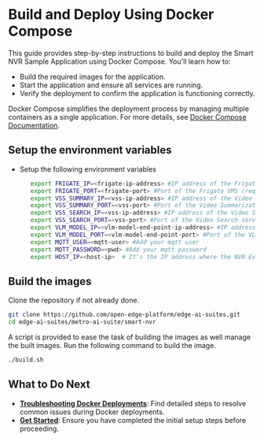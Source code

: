 # Build and Deploy Using Docker Compose

This guide provides step-by-step instructions to build and deploy the Smart NVR Sample Application using Docker Compose. You'll learn how to:
- Build the required images for the application.
- Start the application and ensure all services are running.
- Verify the deployment to confirm the application is functioning correctly.

Docker Compose simplifies the deployment process by managing multiple containers as a single application. For more details, see [Docker Compose Documentation](https://docs.docker.com/compose/).

## Setup the environment variables
- Setup the following environment variables
  ```bash
     export FRIGATE_IP=<frigate-ip-address> #IP address of the Frigate VMS (required)
     export FRIGATE_PORT=<frigate-port> #Port of the Frigate VMS (required, typically 5000)
     export VSS_SUMMARY_IP=<vss-ip-address> #IP address of the Video Summarization service (required)
     export VSS_SUMMARY_PORT=<vss-port> #Port of the Video Summarization service (required, typically 12345)
     export VSS_SEARCH_IP=<vss-ip-address> #IP address of the Video Search service (required)
     export VSS_SEARCH_PORT=<vss-port> #Port of the Video Search service (required, typically 12345)
     export VLM_MODEL_IP=<vlm-model-end-point-ip-address> #IP address of the VLM Model Endpoint (required)
     export VLM_MODEL_PORT=<vlm-model-end-point-port> #Port of the VLM Model Endpoint (required, typically 9766)
     export MQTT_USER=<mqtt-user> #Add your mqtt user          
     export MQTT_PASSWORD=<pwd> #Add your mqtt password
     export HOST_IP=<host-ip>  # It's the IP address where the NVR Event Router will run
  ```

## Build the images
Clone the repository if not already done.
```bash
git clone https://github.com/open-edge-platform/edge-ai-suites.git
cd edge-ai-suites/metro-ai-suite/smart-nvr
```
A script is provided to ease the task of building the images as well manage the built images. Run the following command to build the image.
  ```bash
  ./build.sh
  ```

## What to Do Next
- **[Troubleshooting Docker Deployments](./support.md#troubleshooting-docker-deployments)**: Find detailed steps to resolve common issues during Docker deployments.
- **[Get Started](./get-started.md)**: Ensure you have completed the initial setup steps before proceeding.
